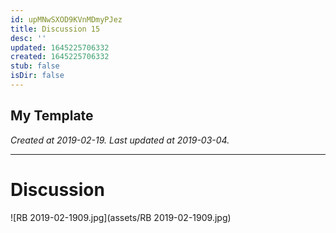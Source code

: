 ```yaml
---
id: upMNwSXOD9KVnMDmyPJez
title: Discussion 15
desc: ''
updated: 1645225706332
created: 1645225706332
stub: false
isDir: false
---
```

My Template
---

_Created at 2019-02-19._
_Last updated at 2019-03-04._




---

# Discussion


![RB 2019-02-1909.jpg](assets/RB 2019-02-1909.jpg)

